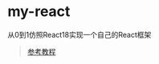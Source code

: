 <!--
 * @Author: lqli 
 * @Date: 2024-12-22 00:30:20
 * @LastEditors: lqli 
 * @LastEditTime: 2024-12-22 00:45:52
 * @Description: 
-->
# my-react
从0到1仿照React18实现一个自己的React框架

> [参考教程](https://appjiz2zqrn2142.pc.xiaoe-tech.com/p/t_pc/course_pc_detail/column/p_638035c1e4b07b05581d25db)